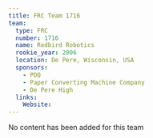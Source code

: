 ```yaml
---
title: FRC Team 1716
team:
  type: FRC
  number: 1716
  name: Redbird Robotics
  rookie_year: 2006
  location: De Pere, Wisconsin, USA
  sponsors:
    - PDQ
    - Paper Converting Machine Company
    - De Pere High
  links:
    Website: 
---
```

No content has been added for this team